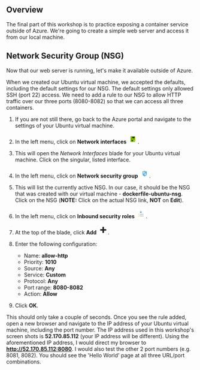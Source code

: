 ## Overview
The final part of this workshop is to practice exposing a container service outside of Azure. We're going to create a simple web server and access it from our local machine.

## Network Security Group (NSG)
Now that our web server is running, let's make it available outside of Azure.

When we created our Ubuntu virtual machine, we accepted the defaults, including the default settings for our NSG.  The default settings only allowed SSH (port 22) access. We need to add a rule to our NSG to allow HTTP traffic over our three ports (8080-8082) so that we can access all three containers.

  1. If you are not still there, go back to the Azure portal and navigate to the settings of your Ubuntu virtual machine.

  2. In the left menu, click on **Network interfaces** <img src="https://raw.githubusercontent.com/AzureWorkshops/images/master/icons_network_interfaces.jpg" class="inline"/>.

  3. This will open the _Network Interfaces_ blade for your Ubuntu virtual machine. Click on the singular, listed interface.

  4. In the left menu, click on **Network security group** <img src="https://raw.githubusercontent.com/AzureWorkshops/images/master/icons_network_security_group.jpg" class="inline"/>.

  5. This will list the currently active NSG.  In our case, it should be the NSG that was created with our virtual machine - **dockerfile-ubuntu-nsg**.  Click on the NSG (**NOTE:** Click on the actual NSG link, **NOT** on **Edit**).

  6. In the left menu, click on **Inbound security roles** <img src="https://raw.githubusercontent.com/AzureWorkshops/images/master/icons_inbound_security_rules.jpg" class="inline"/>.

  7. At the top of the blade, click **Add** <img src="https://raw.githubusercontent.com/AzureWorkshops/images/master/icons_add.jpg" class="inline"/>.

  8. Enter the following configuration:

      * Name: **allow-http**
      * Priority: **1010**
      * Source: **Any**
      * Service: **Custom**
      * Protocol: **Any**
      * Port range: **8080-8082**
      * Action: **Allow**

  9. Click **OK**.

This should only take a couple of seconds.  Once you see the rule added, open a new browser and navigate to the IP address of your Ubuntu virtual machine, including the port number.  The IP address used in this workshop's screen shots is **52.170.85.112** (your IP address will be different).  Using the aforementioned IP address, I would direct my browser to **http://52.170.85.112:8080**.  I would also test the other 2 port numbers (e.g. 8081, 8082). You should see the 'Hello World' page at all three URL/port combinations.